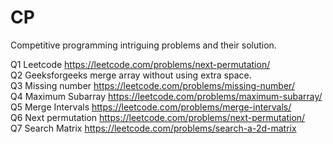 # CP
Competitive programming intriguing problems and their solution.

Q1 Leetcode https://leetcode.com/problems/next-permutation/   
Q2 Geeksforgeeks merge array without using extra space.     
Q3 Missing number https://leetcode.com/problems/missing-number/  
Q4 Maximum Subarray https://leetcode.com/problems/maximum-subarray/   
Q5 Merge Intervals https://leetcode.com/problems/merge-intervals/  
Q6 Next permutation https://leetcode.com/problems/next-permutation/  
 Q7 Search Matrix https://leetcode.com/problems/search-a-2d-matrix   
